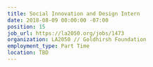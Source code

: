 ```yaml
---
title: Social Innovation and Design Intern
date: 2018-08-09 00:00:00 -07:00
position: 15
job_url: https://la2050.org/jobs/1473
organization: LA2050 // Goldhirsh Foundation
employment_type: Part Time
location: TBD
---
```


